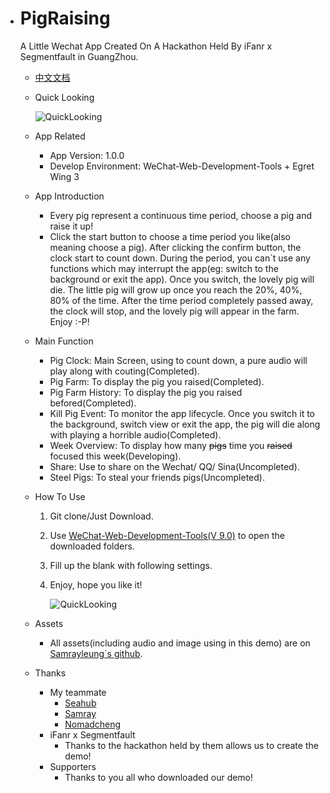 * # PigRaising

  A Little Wechat App Created On A Hackathon Held By iFanr x Segmentfault in GuangZhou.

  - [中文文档](https://github.com/SeaHub/PigRaising/blob/master/Help/zh-CN.md)

  - Quick Looking

    ![QuickLooking](https://github.com/samrayleung/wechat_pit_images/blob/master/assets/img/PigRaising.gif?raw=true)

  - App Related

    - App Version: 1.0.0
    - Develop Environment: WeChat-Web-Development-Tools + Egret Wing 3

  - App Introduction

    - Every pig represent a continuous time period, choose a pig and raise it up!
    - Click the start button to choose a time period you like(also meaning choose a pig). After clicking the confirm button, the clock start to count down. During the period, you can`t use any functions which may interrupt the app(eg: switch to the background or exit the app). Once you switch, the lovely pig will die. The little pig will grow up once you reach the 20%, 40%, 80% of the time. After the time period completely passed away, the clock will stop, and the lovely pig will appear in the farm. Enjoy :-P!

  - Main Function

    - Pig Clock: Main Screen, using to count down, a pure audio will play along with couting(Completed).
    - Pig Farm: To display the pig you raised(Completed).
    - Pig Farm History: To display the pig you raised befored(Completed).
    - Kill Pig Event: To monitor the app lifecycle. Once you switch it to the background, switch view or exit the app, the pig will die along with playing a horrible audio(Completed).
    - Week Overview: To display how many ~~pigs~~ time you ~~raised~~ focused this week(Developing).
    - Share: Use to share on the Wechat/ QQ/ Sina(Uncompleted).
    - Steel Pigs: To steal your friends pigs(Uncompleted).

  - How To Use

    1. Git clone/Just Download.

    2. Use [WeChat-Web-Development-Tools(V 9.0)](https://mp.weixin.qq.com/debug/wxadoc/dev/devtools/download.html?t=1475052055364) to open the downloaded folders.

    3. Fill up the blank with following settings.

    4. Enjoy, hope you like it!

       ![QuickLooking](https://github.com/SeaHub/PigRaising/blob/master/Help/Settings.png?raw=true)

  - Assets

    - All assets(including audio and image using in this demo) are on [Samrayleung`s github](https://github.com/samrayleung/wechat_pit_images).

  - Thanks

    - My teammate
      - [Seahub](https://seahub.github.io)
      - [Samray](https://github.com/samrayleung)
      - [Nomadcheng](https://github.com/Nomadcheng)
    - iFanr x Segmentfault
      - Thanks to the hackathon held by them allows us to create the demo!
    - Supporters
      - Thanks to you all who downloaded our demo!